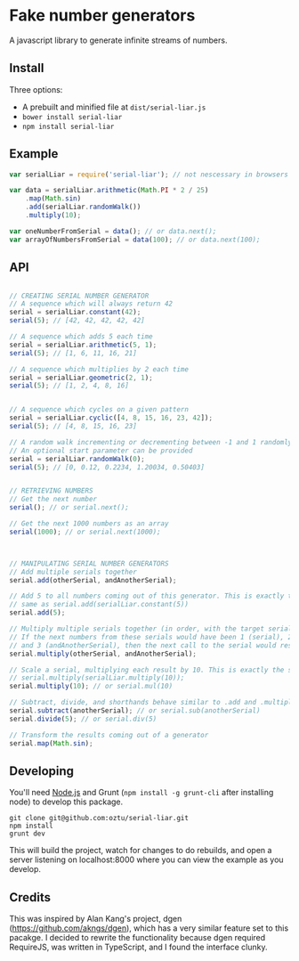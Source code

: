 # Fake number generators
A javascript library to generate infinite streams of numbers.

## Install
Three options:
* A prebuilt and minified file at `dist/serial-liar.js`
* `bower install serial-liar` 
* `npm install serial-liar`

## Example
```javascript
var serialLiar = require('serial-liar'); // not nescessary in browsers

var data = serialLiar.arithmetic(Math.PI * 2 / 25)
	.map(Math.sin)
	.add(serialLiar.randomWalk())
	.multiply(10);

var oneNumberFromSerial = data(); // or data.next();
var arrayOfNumbersFromSerial = data(100); // or data.next(100);
```

## API
```javascript

// CREATING SERIAL NUMBER GENERATOR
// A sequence which will always return 42
serial = serialLiar.constant(42);
serial(5); // [42, 42, 42, 42, 42]

// A sequence which adds 5 each time
serial = serialLiar.arithmetic(5, 1);
serial(5); // [1, 6, 11, 16, 21]

// A sequence which multiplies by 2 each time
serial = serialLiar.geometric(2, 1);
serial(5); // [1, 2, 4, 8, 16]


// A sequence which cycles on a given pattern
serial = serialLiar.cyclic([4, 8, 15, 16, 23, 42]);
serial(5); // [4, 8, 15, 16, 23]

// A random walk incrementing or decrementing between -1 and 1 randomly
// An optional start parameter can be provided
serial = serialLiar.randomWalk(0);
serial(5); // [0, 0.12, 0.2234, 1.20034, 0.50403]


// RETRIEVING NUMBERS
// Get the next number
serial(); // or serial.next();

// Get the next 1000 numbers as an array
serial(1000); // or serial.next(1000);



// MANIPULATING SERIAL NUMBER GENERATORS
// Add multiple serials together
serial.add(otherSerial, andAnotherSerial);

// Add 5 to all numbers coming out of this generator. This is exactly the
// same as serial.add(serialLiar.constant(5))
serial.add(5); 

// Multiply multiple serials together (in order, with the target serial being first).
// If the next numbers from these serials would have been 1 (serial), 2 (otherSerial)
// and 3 (andAnotherSerial), then the next call to the serial would result in 9.
serial.multiply(otherSerial, andAnotherSerial);

// Scale a serial, multiplying each result by 10. This is exactly the same as
// serial.multiply(serialLiar.multiply(10));
serial.multiply(10); // or serial.mul(10)

// Subtract, divide, and shorthands behave similar to .add and .multiply
serial.subtract(anotherSerial); // or serial.sub(anotherSerial)
serial.divide(5); // or serial.div(5)

// Transform the results coming out of a generator
serial.map(Math.sin);
```

## Developing
You'll need [Node.js](http://nodejs.org/) and Grunt (`npm install -g grunt-cli` after installing node) to develop this package.

```
git clone git@github.com:oztu/serial-liar.git
npm install
grunt dev
```

This will build the project, watch for changes to do rebuilds, and open a server listening on localhost:8000 where you can view the example as you develop.

## Credits
This was inspired by Alan Kang's project, dgen (https://github.com/akngs/dgen), which has a very similar feature set to this pacakge. I decided to rewrite the functionality because dgen required RequireJS, was written in TypeScript, and I found the interface clunky.
